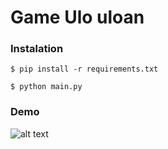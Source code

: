 # Game Ulo uloan

### Instalation
``` $ pip install -r requirements.txt ```

``` $ python main.py ```

### Demo

![alt text](https://github.com/keselyoleren/ulo-uloan/blob/master/demo.gif)




